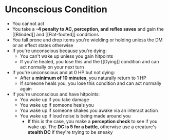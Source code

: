 # Unconscious Condition
* You cannot act
* You take a **-4 penalty to AC, perception, and reflex saves** and gain the [[Blinded]] and [[Flat-footed]] conditions
* You fall prone and drop items you're wielding or holding unless the DM or an effect states otherwise
* If you're unconscious because you're dying:
	* You can't wake up unless you gain hitpoints
	* If you're healed, you lose this and the [[Dying]] condition and can act normally on your next turn
* If you're unconscious and at 0 HP but not dying:
	* After a **minimum of 10 minutes**, you naturally return to 1 HP
	* If someone heals you, you lose this condition and can act normally again
* If you're unconscious and have hitpoints:
	* You wake up if you take damage
	* You wake up if someone heals you
	* You wake up if someone shakes you awake via an interact action
	* You wake up if loud noise is being made around you
		* If this is the case, you make a **perception check** to see if you wake up. The **DC is 5 for a battle**, otherwise use a creature's **stealth DC** if they're trying to be sneaky